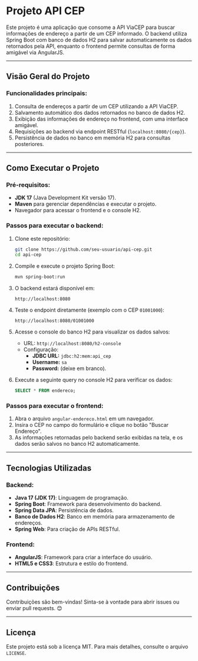# Projeto API CEP

Este projeto é uma aplicação que consome a API ViaCEP para buscar informações de endereço a partir de um CEP informado. O backend utiliza Spring Boot com banco de dados H2 para salvar automaticamente os dados retornados pela API, enquanto o frontend permite consultas de forma amigável via AngularJS.

---

## Visão Geral do Projeto

### Funcionalidades principais:
1. Consulta de endereços a partir de um CEP utilizando a API ViaCEP.
2. Salvamento automático dos dados retornados no banco de dados H2.
3. Exibição das informações de endereço no frontend, com uma interface amigável.
4. Requisições ao backend via endpoint RESTful (`localhost:8080/{cep}`).
5. Persistência de dados no banco em memória H2 para consultas posteriores.

---

## Como Executar o Projeto

### Pré-requisitos:
- **JDK 17** (Java Development Kit versão 17).
- **Maven** para gerenciar dependências e executar o projeto.
- Navegador para acessar o frontend e o console H2.

### Passos para executar o backend:

1. Clone este repositório:
   ```bash
   git clone https://github.com/seu-usuario/api-cep.git
   cd api-cep
   ```

2. Compile e execute o projeto Spring Boot:
   ```bash
   mvn spring-boot:run
   ```

3. O backend estará disponível em:
   ```
   http://localhost:8080
   ```

4. Teste o endpoint diretamente (exemplo com o CEP `01001000`):
   ```
   http://localhost:8080/01001000
   ```

5. Acesse o console do banco H2 para visualizar os dados salvos:
   - URL: `http://localhost:8080/h2-console`
   - Configuração:
     - **JDBC URL:** `jdbc:h2:mem:api_cep`
     - **Username:** `sa`
     - **Password:** (deixe em branco).

6. Execute a seguinte query no console H2 para verificar os dados:
   ```sql
   SELECT * FROM endereco;
   ```

### Passos para executar o frontend:

1. Abra o arquivo `angular-endereco.html` em um navegador.
2. Insira o CEP no campo do formulário e clique no botão "Buscar Endereço".
3. As informações retornadas pelo backend serão exibidas na tela, e os dados serão salvos no banco H2 automaticamente.

---

## Tecnologias Utilizadas

### Backend:
- **Java 17 (JDK 17)**: Linguagem de programação.
- **Spring Boot**: Framework para desenvolvimento do backend.
- **Spring Data JPA**: Persistência de dados.
- **Banco de Dados H2**: Banco em memória para armazenamento de endereços.
- **Spring Web**: Para criação de APIs RESTful.

### Frontend:
- **AngularJS**: Framework para criar a interface do usuário.
- **HTML5 e CSS3**: Estrutura e estilo do frontend.

---

## Contribuições
Contribuições são bem-vindas! Sinta-se à vontade para abrir issues ou enviar pull requests. 😊

---

## Licença
Este projeto está sob a licença MIT. Para mais detalhes, consulte o arquivo `LICENSE`.

